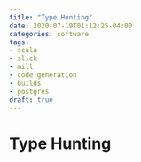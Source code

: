 ```yaml
---
title: "Type Hunting"
date: 2020-07-19T01:12:25-04:00
categories: software
tags:
- scala
- slick
- mill
- code generation
- builds
- postgres
draft: true
---
```


# Type Hunting
